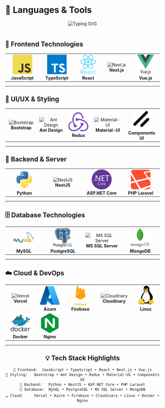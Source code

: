 # 🚀 Languages & Tools

<div align="center">
  <img src="https://readme-typing-svg.herokuapp.com?font=Fira+Code&size=32&duration=2800&pause=2000&color=A855F7&center=true&vCenter=true&width=940&lines=Technologies+that+power+modern+development;Building+tomorrow's+solutions+today" alt="Typing SVG" />
</div>

<br/>

## 🌟 **Frontend Technologies**

<div align="center">
  <table>
    <tr>
      <td align="center" width="140">
        <img src="https://raw.githubusercontent.com/devicons/devicon/master/icons/javascript/javascript-original.svg" width="65" height="65" alt="JavaScript" />
        <br /><strong>JavaScript</strong>
      </td>
      <td align="center" width="140">
        <img src="https://raw.githubusercontent.com/devicons/devicon/master/icons/typescript/typescript-original.svg" width="65" height="65" alt="TypeScript" />
        <br /><strong>TypeScript</strong>
      </td>
      <td align="center" width="140">
        <img src="https://raw.githubusercontent.com/devicons/devicon/master/icons/react/react-original-wordmark.svg" width="65" height="65" alt="React" />
        <br /><strong>React</strong>
      </td>
      <td align="center" width="140">
        <img src="https://cdn.worldvectorlogo.com/logos/nextjs-2.svg" width="65" height="65" alt="Next.js" />
        <br /><strong>Next.js</strong>
      </td>
      <td align="center" width="140">
        <img src="https://raw.githubusercontent.com/devicons/devicon/master/icons/vuejs/vuejs-original-wordmark.svg" width="65" height="65" alt="Vue.js" />
        <br /><strong>Vue.js</strong>
      </td>
    </tr>
  </table>
</div>

---

## 🎨 **UI/UX & Styling**

<div align="center">
  <table>
    <tr>
      <td align="center" width="140">
        <img src="https://getbootstrap.com/docs/5.3/assets/brand/bootstrap-logo-shadow@2x.png" width="65" height="65" alt="Bootstrap" />
        <br /><strong>Bootstrap</strong>
      </td>
      <td align="center" width="140">
        <img src="https://gw.alipayobjects.com/zos/rmsportal/KDpgvguMpGfqaHPjicRK.svg" width="65" height="65" alt="Ant Design" />
        <br /><strong>Ant Design</strong>
      </td>
      <td align="center" width="140">
        <img src="https://raw.githubusercontent.com/devicons/devicon/master/icons/redux/redux-original.svg" width="65" height="65" alt="Redux" />
        <br /><strong>Redux</strong>
      </td>
      <td align="center" width="140">
        <img src="https://mui.com/static/logo.png" width="65" height="65" alt="Material-UI" />
        <br /><strong>Material-UI</strong>
      </td>
      <td align="center" width="140">
        <img src="https://raw.githubusercontent.com/shadcn-ui/ui/main/apps/www/public/favicon-32x32.png" width="65" height="65" alt="Components UI" />
        <br /><strong>Components UI</strong>
      </td>
    </tr>
  </table>
</div>

---

## 🔧 **Backend & Server**

<div align="center">
  <table>
    <tr>
      <td align="center" width="140">
        <img src="https://raw.githubusercontent.com/devicons/devicon/master/icons/python/python-original.svg" width="65" height="65" alt="Python" />
        <br /><strong>Python</strong>
      </td>
      <td align="center" width="140">
        <img src="https://nestjs.com/img/logo-small.svg" width="65" height="65" alt="NestJS" />
        <br /><strong>NestJS</strong>
      </td>
      <td align="center" width="140">
        <img src="https://raw.githubusercontent.com/devicons/devicon/master/icons/dotnetcore/dotnetcore-original.svg" width="65" height="65" alt="ASP.NET Core" />
        <br /><strong>ASP.NET Core</strong>
      </td>
      <td align="center" width="140">
        <img src="https://raw.githubusercontent.com/devicons/devicon/master/icons/laravel/laravel-plain.svg" width="65" height="65" alt="Laravel" />
        <br /><strong>PHP Laravel</strong>
      </td>
    </tr>
  </table>
</div>

---

## 🗄️ **Database Technologies**

<div align="center">
  <table>
    <tr>
      <td align="center" width="140">
        <img src="https://raw.githubusercontent.com/devicons/devicon/master/icons/mysql/mysql-original-wordmark.svg" width="65" height="65" alt="MySQL" />
        <br /><strong>MySQL</strong>
      </td>
      <td align="center" width="140">
        <img src="https://raw.githubusercontent.com/devicons/devicon/master/icons/postgresql/postgresql-original-wordmark.svg" width="65" height="65" alt="PostgreSQL" />
        <br /><strong>PostgreSQL</strong>
      </td>
      <td align="center" width="140">
        <img src="https://www.svgrepo.com/show/303229/microsoft-sql-server-logo.svg" width="65" height="65" alt="MS SQL Server" />
        <br /><strong>MS SQL Server</strong>
      </td>
      <td align="center" width="140">
        <img src="https://raw.githubusercontent.com/devicons/devicon/master/icons/mongodb/mongodb-original-wordmark.svg" width="65" height="65" alt="MongoDB" />
        <br /><strong>MongoDB</strong>
      </td>
    </tr>
  </table>
</div>

---

## ☁️ **Cloud & DevOps**

<div align="center">
  <table>
    <tr>
      <td align="center" width="140">
        <img src="https://assets.vercel.com/image/upload/v1662130559/nextjs/Icon_light_background.png" width="65" height="65" alt="Vercel" />
        <br /><strong>Vercel</strong>
      </td>
      <td align="center" width="140">
        <img src="https://raw.githubusercontent.com/devicons/devicon/master/icons/azure/azure-original.svg" width="65" height="65" alt="Azure" />
        <br /><strong>Azure</strong>
      </td>
      <td align="center" width="140">
        <img src="https://raw.githubusercontent.com/devicons/devicon/master/icons/firebase/firebase-plain-wordmark.svg" width="65" height="65" alt="Firebase" />
        <br /><strong>Firebase</strong>
      </td>
      <td align="center" width="140">
        <img src="https://res.cloudinary.com/cloudinary/image/upload/v1549026179/cloudinary_logo_for_white_bg.svg" width="65" height="65" alt="Cloudinary" />
        <br /><strong>Cloudinary</strong>
      </td>
      <td align="center" width="140">
        <img src="https://raw.githubusercontent.com/devicons/devicon/master/icons/linux/linux-original.svg" width="65" height="65" alt="Linux" />
        <br /><strong>Linux</strong>
      </td>
    </tr>
    <tr>
      <td align="center" width="140">
        <img src="https://raw.githubusercontent.com/devicons/devicon/master/icons/docker/docker-original-wordmark.svg" width="65" height="65" alt="Docker" />
        <br /><strong>Docker</strong>
      </td>
      <td align="center" width="140">
        <img src="https://raw.githubusercontent.com/devicons/devicon/master/icons/nginx/nginx-original.svg" width="65" height="65" alt="Nginx" />
        <br /><strong>Nginx</strong>
      </td>
    </tr>
  </table>
</div>

---

<div align="center">
  
## 💡 **Tech Stack Highlights**

```
🚀 Frontend:  JavaScript • TypeScript • React • Next.js • Vue.js
🎨 Styling:   Bootstrap • Ant Design • Redux • Material-UI • Components UI
🔧 Backend:   Python • NestJS • ASP.NET Core • PHP Laravel
🗄️ Database:  MySQL • PostgreSQL • MS SQL Server • MongoDB
☁️ Cloud:     Vercel • Azure • Firebase • Cloudinary • Linux • Docker • Nginx
```

</div>
